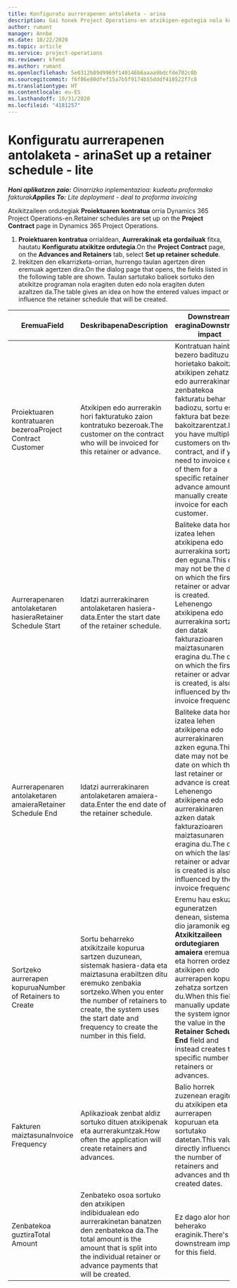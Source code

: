 ```yaml
---
title: Konfiguratu aurrerapenen antolaketa - arina
description: Gai honek Project Operations-en atxikipen-egutegia nola konfiguratu jakiteko informazioa eskaintzen du.
author: rumant
manager: Annbe
ms.date: 10/22/2020
ms.topic: article
ms.service: project-operations
ms.reviewer: kfend
ms.author: rumant
ms.openlocfilehash: 5e0312b89d9969f140146b6aaaa9bdcfde702c0b
ms.sourcegitcommit: f6f86e80dfef15a7b5f9174b55dddf410522f7c8
ms.translationtype: HT
ms.contentlocale: eu-ES
ms.lasthandoff: 10/31/2020
ms.locfileid: "4181257"
---
```

# <a name="set-up-a-retainer-schedule---lite"></a><span data-ttu-id="8487d-103">Konfiguratu aurrerapenen antolaketa - arina</span><span class="sxs-lookup"><span data-stu-id="8487d-103">Set up a retainer schedule - lite</span></span>

<span data-ttu-id="8487d-104">_**Honi aplikatzen zaio:** Oinarrizko inplementazioa: kudeatu proformako fakturak_</span><span class="sxs-lookup"><span data-stu-id="8487d-104">_**Applies To:** Lite deployment - deal to proforma invoicing_</span></span>

<span data-ttu-id="8487d-105">Atxikitzaileen ordutegiak **Proiektuaren kontratua** orria Dynamics 365 Project Operations-en.</span><span class="sxs-lookup"><span data-stu-id="8487d-105">Retainer schedules are set up on the **Project Contract** page in Dynamics 365 Project Operations.</span></span>

1. <span data-ttu-id="8487d-106">**Proiektuaren kontratua** orrialdean, **Aurrerakinak eta gordailuak** fitxa, hautatu **Konfiguratu atxikitze ordutegia**.</span><span class="sxs-lookup"><span data-stu-id="8487d-106">On the **Project Contract** page, on the **Advances and Retainers** tab, select **Set up retainer schedule**.</span></span>
2. <span data-ttu-id="8487d-107">Irekitzen den elkarrizketa-orrian, hurrengo taulan agertzen diren eremuak agertzen dira.</span><span class="sxs-lookup"><span data-stu-id="8487d-107">On the dialog page that opens, the fields listed in the following table are shown.</span></span> <span data-ttu-id="8487d-108">Taulan sartutako balioek sortuko den atxikitze programan nola eragiten duten edo nola eragiten duten azaltzen da.</span><span class="sxs-lookup"><span data-stu-id="8487d-108">The table gives an idea on how the entered values impact or influence the retainer schedule that will be created.</span></span>

| <span data-ttu-id="8487d-109">Eremua</span><span class="sxs-lookup"><span data-stu-id="8487d-109">Field</span></span> | <span data-ttu-id="8487d-110">Deskribapena</span><span class="sxs-lookup"><span data-stu-id="8487d-110">Description</span></span> | <span data-ttu-id="8487d-111">Downstream eragina</span><span class="sxs-lookup"><span data-stu-id="8487d-111">Downstream impact</span></span> |
| --- | --- | --- |
| <span data-ttu-id="8487d-112">Proiektuaren kontratuaren bezeroa</span><span class="sxs-lookup"><span data-stu-id="8487d-112">Project Contract Customer</span></span> | <span data-ttu-id="8487d-113">Atxikipen edo aurrerakin hori fakturatuko zaion kontratuko bezeroak.</span><span class="sxs-lookup"><span data-stu-id="8487d-113">The customer on the contract who will be invoiced for this retainer or advance.</span></span> | <span data-ttu-id="8487d-114">Kontratuan hainbat bezero badituzu eta horietako bakoitzari atxikipen zehatz bat edo aurrerakinaren zenbatekoa fakturatu behar badiozu, sortu eskuz faktura bat bezero bakoitzarentzat.</span><span class="sxs-lookup"><span data-stu-id="8487d-114">If you have multiple customers on the contract, and if you need to invoice each of them for a specific retainer or advance amount, manually create one invoice for each customer.</span></span> |
| <span data-ttu-id="8487d-115">Aurrerapenaren antolaketaren hasiera</span><span class="sxs-lookup"><span data-stu-id="8487d-115">Retainer Schedule Start</span></span> | <span data-ttu-id="8487d-116">Idatzi aurrerakinaren antolaketaren hasiera-data.</span><span class="sxs-lookup"><span data-stu-id="8487d-116">Enter the start date of the retainer schedule.</span></span> | <span data-ttu-id="8487d-117">Baliteke data hori ez izatea lehen atxikipena edo aurrerakina sortzen den eguna.</span><span class="sxs-lookup"><span data-stu-id="8487d-117">This date may not be the date on which the first retainer or advance is created.</span></span> <span data-ttu-id="8487d-118">Lehenengo atxikipena edo aurrerakina sortzen den datak fakturazioaren maiztasunaren eragina du.</span><span class="sxs-lookup"><span data-stu-id="8487d-118">The date on which the first retainer or advance is created, is also influenced by the invoice frequency.</span></span> |
| <span data-ttu-id="8487d-119">Aurrerapenaren antolaketaren amaiera</span><span class="sxs-lookup"><span data-stu-id="8487d-119">Retainer Schedule End</span></span> | <span data-ttu-id="8487d-120">Idatzi aurrerakinaren antolaketaren amaiera-data.</span><span class="sxs-lookup"><span data-stu-id="8487d-120">Enter the end date of the retainer schedule.</span></span> | <span data-ttu-id="8487d-121">Baliteke data hori ez izatea lehen atxikipena edo aurrerakinaren azken eguna.</span><span class="sxs-lookup"><span data-stu-id="8487d-121">This date may not be the date on which the last retainer or advance is created.</span></span> <span data-ttu-id="8487d-122">Lehenengo atxikipena edo aurrerakinaren azken datak fakturazioaren maiztasunaren eragina du.</span><span class="sxs-lookup"><span data-stu-id="8487d-122">The date on which the last retainer or advance is created is also influenced by the invoice frequency.</span></span> |
| <span data-ttu-id="8487d-123">Sortzeko aurrerapen kopurua</span><span class="sxs-lookup"><span data-stu-id="8487d-123">Number of Retainers to Create</span></span> | <span data-ttu-id="8487d-124">Sortu beharreko atxikitzaile kopurua sartzen duzunean, sistemak hasiera-data eta maiztasuna erabiltzen ditu eremuko zenbakia sortzeko.</span><span class="sxs-lookup"><span data-stu-id="8487d-124">When you enter the number of retainers to create, the system uses the start date and frequency to create the number in this field.</span></span> | <span data-ttu-id="8487d-125">Eremu hau eskuz eguneratzen denean, sistemak ez dio jaramonik egiten **Atxikitzaileen ordutegiaren amaiera** eremuan eta horren ordez atxikipen edo aurrerapen kopuru zehatza sortzen du.</span><span class="sxs-lookup"><span data-stu-id="8487d-125">When this field is manually updated, the system ignores the value in the **Retainer Schedule End** field and instead creates the specific number of retainers or advances.</span></span> |
| <span data-ttu-id="8487d-126">Fakturen maiztasuna</span><span class="sxs-lookup"><span data-stu-id="8487d-126">Invoice Frequency</span></span> | <span data-ttu-id="8487d-127">Aplikazioak zenbat aldiz sortuko dituen atxikipenak eta aurrerakuntzak.</span><span class="sxs-lookup"><span data-stu-id="8487d-127">How often the application will create retainers and advances.</span></span> | <span data-ttu-id="8487d-128">Balio horrek zuzenean eragiten du atxikipen eta aurrerapen kopuruan eta sortutako datetan.</span><span class="sxs-lookup"><span data-stu-id="8487d-128">This value directly influences the number of retainers and advances and the created dates.</span></span> |
| <span data-ttu-id="8487d-129">Zenbatekoa guztira</span><span class="sxs-lookup"><span data-stu-id="8487d-129">Total Amount</span></span> | <span data-ttu-id="8487d-130">Zenbateko osoa sortuko den atxikipen indibidualean edo aurrerakinetan banatzen den zenbatekoa da.</span><span class="sxs-lookup"><span data-stu-id="8487d-130">The total amount is the amount that is split into the individual retainer or advance payments that will be created.</span></span> | <span data-ttu-id="8487d-131">Ez dago alor honen beherako eraginik.</span><span class="sxs-lookup"><span data-stu-id="8487d-131">There's no downstream impact for this field.</span></span> |
